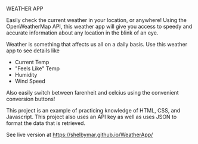 WEATHER APP

Easily check the current weather in your location, or anywhere! Using the OpenWeatherMap API, this weather app will give you access to  speedy and accurate information about any location in the blink of an eye.

Weather is something that affects us all on a daily basis. Use this weather app to see details like 

* Current Temp
* "Feels Like" Temp
* Humidity
* Wind Speed

Also easily switch between farenheit and celcius using the convenient conversion buttons!

This project is an example of practicing knowledge of HTML, CSS, and Javascript.
This project also uses an API key as well as uses JSON to format the data that is retrieved. 

See live version at https://shelbymar.github.io/WeatherApp/
